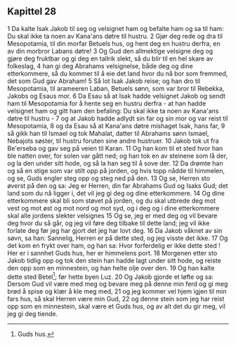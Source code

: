 ## Kapittel 28

1 Da kalte Isak Jakob til seg og velsignet ham og befalte ham og sa til ham: Du skal ikke ta noen av Kana'ans døtre til hustru.
2 Gjør deg rede og dra til Mesopotamia, til din morfar Betuels hus, og hent deg en hustru derfra, en av din morbror Labans døtre!
3 Og Gud den allmektige velsigne deg og gjøre deg fruktbar og gi deg en tallrik slekt, så du blir til en hel skare av folkeslag,
4 han gi deg Abrahams velsignelse, både deg og dine etterkommere, så du kommer til å eie det land hvor du nå bor som fremmed, det som Gud gav Abraham!
5 Så lot Isak Jakob reise; og han dro til Mesopotamia, til arameeren Laban, Betuels sønn, som var bror til Rebekka, Jakobs og Esaus mor.
6 Da Esau så at Isak hadde velsignet Jakob og sendt ham til Mesopotamia for å hente seg en hustru derfra - at han hadde velsignet ham og gitt ham den befaling: Du skal ikke ta noen av Kana'ans døtre til hustru -
7 og at Jakob hadde adlydt sin far og sin mor og var reist til Mesopotamia,
8 og da Esau så at Kana'ans døtre mishaget Isak, hans far,
9 så gikk han til Ismael og tok Mahalat, datter til Abrahams sønn Ismael, Nebajots søster, til hustru foruten sine andre hustruer.
10 Jakob tok ut fra Be'erseba og gav seg på veien til Karan.
11 Og han kom til et sted hvor han ble natten over, for solen var gått ned; og han tok en av steinene som lå der, og la den under sitt hode, og så la han seg til å sove der.
12 Da drømte han og så en stige som var stilt opp på jorden, og hvis topp nådde til himmelen, og se, Guds engler steg opp og steg ned på den.
13 Og se, Herren sto øverst på den og sa: Jeg er Herren, din far Abrahams Gud og Isaks Gud; det land som du nå ligger i, det vil jeg gi deg og dine etterkommere.
14 Og dine etterkommere skal bli som støvet på jorden, og du skal utbrede deg mot vest og mot øst og mot nord og mot syd, og i deg og i dine etterkommere skal alle jordens slekter velsignes
15 Og se, jeg er med deg og vil bevare deg hvor du så går, og jeg vil føre deg tilbake til dette land; jeg vil ikke forlate deg før jeg har gjort det jeg har lovt deg.
16 Da Jakob våknet av sin søvn, sa han: Sannelig, Herren er på dette sted, og jeg visste det ikke.
17 Og det kom en frykt over ham, og han sa: Hvor forferdelig er ikke dette sted ! Her er i sannhet Guds hus, her er himmelens port.
18 Morgenen etter sto Jakob tidlig opp og tok den stein han hadde lagt under sitt hode, og reiste den opp som en minnestein, og han helte olje over den.
19 Og han kalte dette sted Betel[^1]; før hette byen Luz.
20 Og Jakob gjorde et løfte og sa: Dersom Gud vil være med meg og bevare meg på denne min ferd og gi meg brød å spise og klær å kle meg med,
21 og jeg kommer vel hjem igjen til min fars hus, så skal Herren være min Gud,
22 og denne stein som jeg har reist opp som en minnestein, skal være et Guds hus, og av alt det du gir meg, vil jeg gi deg tiende.

[^1]:  Guds hus.
